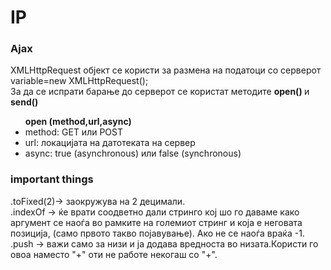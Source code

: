 # IP
<h3>Ajax</h3>

XMLHttpRequest објект се користи за размена на податоци со серверот<br>
variable=new XMLHttpRequest();<br>
За да се испрати барање до серверот се користат методите <b> open() </b> и <b>send()</b><br>

<ul><b>open (method,url,async)</b><br>
  <li>method: GET или POST </li>
  <li>url: локацијата на датотеката на сервер</li>
  <li>async: true (asynchronous) или false (synchronous)</li>
</ul>

<h3>important things </h3>
.toFixed(2)-> заокружува на 2 децимали.<br>
.indexOf -> ќе врати соодветно дали стринго кој шо го даваме како аргумент се наоѓа во рамките на големиот стринг и која е неговата позиција, (само првото такво појавување). Ако не се наоѓа враќа -1.<br>
.push -> важи само за низи и ја додава вредноста во низата.Користи го овоа наместо "+" оти не работе некогаш со "+".<br>
